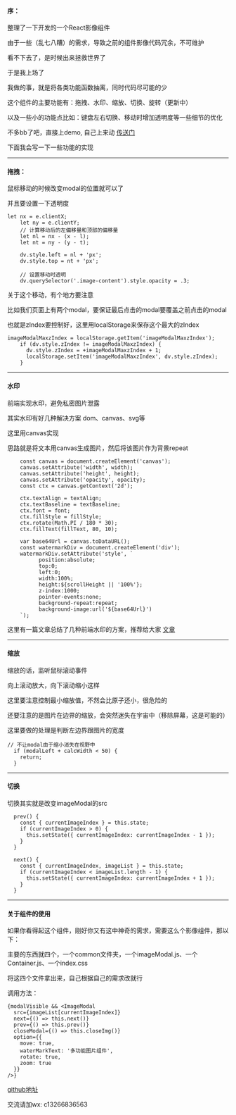 #### 序：

整理了一下开发的一个React影像组件

由于一些（乱七八糟）的需求，导致之前的组件影像代码冗余，不可维护

看不下去了，是时候出来拯救世界了

于是我上场了

我做的事，就是将各类功能函数抽离，同时代码尽可能的少

这个组件的主要功能有：拖拽、水印、缩放、切换、旋转（更新中）

以及一些小的功能点比如：键盘左右切换、移动时增加透明度等一些细节的优化

不多bb了吧，直接上demo, 自己上来动 [传送门](https://wtfjun.github.io/reactImageDemo/build/)

下面我会写一下一些功能的实现

<hr />

#### 拖拽：

鼠标移动的时候改变modal的位置就可以了

并且要设置一下透明度

```
let nx = e.clientX;
    let ny = e.clientY;
    // 计算移动后的左偏移量和顶部的偏移量
    let nl = nx - (x - l);
    let nt = ny - (y - t);
  
    dv.style.left = nl + 'px';
    dv.style.top = nt + 'px';

    // 设置移动时透明
    dv.querySelector('.image-content').style.opacity = .3;
```

关于这个移动，有个地方要注意

比如我们页面上有两个modal，要保证最后点击的modal要覆盖之前点击的modal

也就是zIndex要控制好，这里用localStorage来保存这个最大的zIndex

```
imageModalMaxzIndex = localStorage.getItem('imageModalMaxzIndex');
    if (dv.style.zIndex != imageModalMaxzIndex) {
      dv.style.zIndex = +imageModalMaxzIndex + 1;
      localStorage.setItem('imageModalMaxzIndex', dv.style.zIndex);
    }
```
<hr />

#### 水印

前端实现水印，避免私密图片泄露

其实水印有好几种解决方案 dom、canvas、svg等

这里用canvas实现

思路就是将文本用canvas生成图片，然后将该图片作为背景repeat

```
    const canvas = document.createElement('canvas');
    canvas.setAttribute('width', width);
    canvas.setAttribute('height', height);
    canvas.setAttribute('opacity', opacity);
    const ctx = canvas.getContext('2d');
  
    ctx.textAlign = textAlign;
    ctx.textBaseline = textBaseline;
    ctx.font = font;
    ctx.fillStyle = fillStyle;
    ctx.rotate(Math.PI / 180 * 30);
    ctx.fillText(fillText, 80, 10);
        
    var base64Url = canvas.toDataURL();
    const watermarkDiv = document.createElement('div');
    watermarkDiv.setAttribute('style', `
          position:absolute;
          top:0;
          left:0;
          width:100%;
          height:${scrollHeight || '100%'};
          z-index:1000;
          pointer-events:none;
          background-repeat:repeat;
          background-image:url('${base64Url}')
    `);
```

这里有一篇文章总结了几种前端水印的方案，推荐给大家 [文章](https://juejin.im/post/5b61a273e51d45349e11aba8)

<hr />

#### 缩放

缩放的话，监听鼠标滚动事件

向上滚动放大，向下滚动缩小这样

这里要注意控制最小缩放值，不然会比原子还小，很危险的

还要注意的是图片在边界的缩放，会突然迷失在宇宙中（移除屏幕，这是可能的）

这里要做的处理是判断左边界跟图片的宽度

```
// 不让modal由于缩小消失在视野中
  if (modalLeft + calcWidth < 50) {
    return;
  }
```

<hr />

#### 切换

切换其实就是改变imageModal的src

```
  prev() {
    const { currentImageIndex } = this.state;
    if (currentImageIndex > 0) {
      this.setState({ currentImageIndex: currentImageIndex - 1 });
    }
  }

  next() {
    const { currentImageIndex, imageList } = this.state;
    if (currentImageIndex < imageList.length - 1) {
      this.setState({ currentImageIndex: currentImageIndex + 1 });
    }
  }
```

<hr />

#### 关于组件的使用

如果你看得起这个组件，刚好你又有这中神奇的需求，需要这么个影像组件，那以下：

主要的东西就四个，一个common文件夹，一个imageModal.js、一个Container.js、一个index.css

将这四个文件拿出来，自己根据自己的需求改就行

调用方法：

```
{modalVisible && <ImageModal 
  src={imageList[currentImageIndex]}
  next={() => this.next()}
  prev={() => this.prev()}
  closeModal={() => this.closeImg()}
  option={{
    move: true,
    waterMarkText: '多功能图片组件',
    rotate: true,
    zoom: true
  }}
/>}
```

[github地址](https://github.com/wtfjun/reactImageDemo)

交流请加wx: c13266836563

